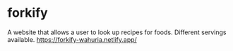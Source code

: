 # forkify
A website that allows a user to look up recipes for foods. Different servings available.
https://forkify-wahuria.netlify.app/
